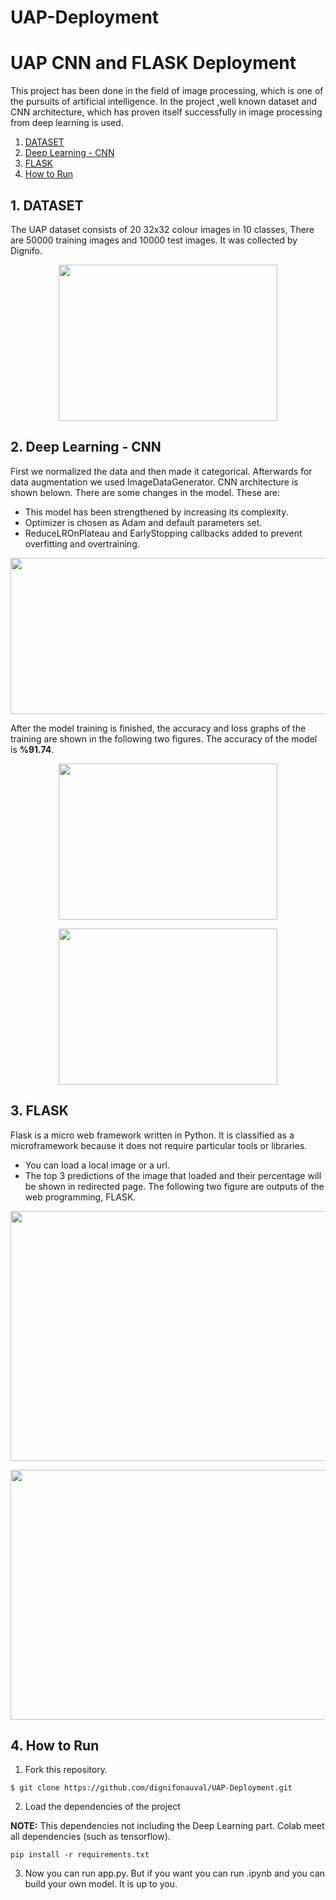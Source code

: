 # UAP-Deployment

# UAP CNN and FLASK Deployment

This project has been done in the field of image processing, which is one of the pursuits of artificial intelligence. In the project ,well known dataset and CNN architecture, which has proven itself successfully in image processing from deep learning is used.

1. [ DATASET ](#DATASET)
2. [ Deep Learning - CNN ](#DeepLearning-CNN)
3. [ FLASK ](#FLASK)
4. [ How to Run ](#HowtoRun)

<a name="DATASET"></a>

## 1. DATASET

The UAP dataset consists of 20 32x32 colour images in 10 classes, There are 50000 training images and 10000 test images. It was collected by Dignifo.

<p align="center">
<img src="https://user-images.githubusercontent.com/81585804/176235421-94e66358-a64d-4de9-b30f-67057755cf70.png" width="350" height="250">
</p>

<a name="DeepLearning-CNN"></a>

## 2. Deep Learning - CNN

First we normalized the data and then made it categorical. Afterwards for data augmentation we used ImageDataGenerator. CNN architecture is shown belown. There are some changes in the model. These are:

- This model has been strengthened by increasing its complexity.
- Optimizer is chosen as Adam and default parameters set.
- ReduceLROnPlateau and EarlyStopping callbacks added to prevent overfitting and overtraining.

<p align="center">
<img src="https://user-images.githubusercontent.com/81585804/176241200-1da85e69-edef-4029-9253-a7d45e21f99d.png" width="800" height="250">
</p>

After the model training is finished, the accuracy and loss graphs of the training are shown in the following two figures. The accuracy of the model is **%91.74**.

<p align="center">
<img src="https://user-images.githubusercontent.com/81585804/176241918-49af7597-30bb-4e0c-83b9-ded38d1c9f45.png" width="350" height="250">
</p>

<p align="center">
<img src="https://user-images.githubusercontent.com/81585804/176242139-eac5db1e-cce6-4c0f-9fff-3537bc6cc704.png" width="350" height="250">
</p>

<a name="FLASK"></a>

## 3. FLASK

Flask is a micro web framework written in Python. It is classified as a microframework because it does not require particular tools or libraries.

- You can load a local image or a url.
- The top 3 predictions of the image that loaded and their percentage will be shown in redirected page.
  The following two figure are outputs of the web programming, FLASK.

<p align="center">
<img src="https://user-images.githubusercontent.com/81585804/176243667-85bc3c1c-9428-4729-93d9-d26167256ddc.png" width="700" height="400">
</p>

<p align="center">
<img src="https://user-images.githubusercontent.com/81585804/176243750-8bf26887-b475-4af9-a631-fc29575535ed.png" width="700" height="400">
</p>

<a name="HowtoRun"></a>

## 4. How to Run

1. Fork this repository.

```console
$ git clone https://github.com/dignifonauval/UAP-Deployment.git

```

2. Load the dependencies of the project

**NOTE:** This dependencies not including the Deep Learning part. Colab meet all dependencies (such as tensorflow).

```console
pip install -r requirements.txt
```

3. Now you can run app.py. But if you want you can run .ipynb and you can build your own model. It is up to you.

